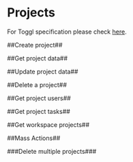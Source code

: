 Projects
=================

For Toggl specification please check [here](https://github.com/toggl/toggl_api_docs/blob/master/chapters/projects.md).

##Create project##


##Get project data##


##Update project data##


##Delete a project##


##Get project users##



##Get project tasks##


##Get workspace projects##



##Mass Actions##

###Delete multiple projects###



